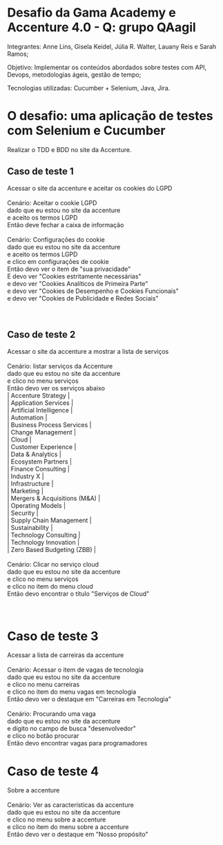 # Desafio da Gama Academy e Accenture 4.0 - Q: grupo QAagil

Integrantes: Anne Lins, Gisela Keidel, Júlia R. Walter, Lauany Reis e Sarah Ramos;

Objetivo: Implementar os conteúdos abordados sobre testes com API, Devops, metodologias ágeis, 
gestão de tempo;

Tecnologias utilizadas: Cucumber + Selenium, Java, Jira.

# O desafio: uma aplicação de testes com Selenium e Cucumber
Realizar o TDD e BDD no site da Accenture.

## Caso de teste 1
Acessar o site da accenture e aceitar os cookies do LGPD <br>
 <br>
Cenário: Aceitar o cookie LGPD <br>
  dado que eu estou no site da accenture <br>
  e aceito os termos LGPD <br>
  Então deve fechar a caixa de informação <br>
 <br>
Cenário: Configurações do cookie <br>
  dado que eu estou no site da accenture <br>
  e aceito os termos LGPD <br>
  e clico em configurações de cookie <br>
  Então devo ver o item de "sua privacidade" <br>
  E devo ver "Cookies estritamente necessárias" <br>
  e devo ver "Cookies Analíticos de Primeira Parte" <br>
  e devo ver "Cookies de Desempenho e Cookies Funcionais" <br>
  e devo ver "Cookies de Publicidade e Redes Sociais" <br>
 <br> <br>


## Caso de teste 2
Acessar o site da accenture a mostrar a lista de serviços <br>
 <br>
Cenário: listar serviços da Accenture <br>
  dado que eu estou no site da accenture <br>
  e clico no menu serviços <br>
  Então devo ver os serviços abaixo <br>
    	| Accenture Strategy | <br>
      | Application Services | <br>
      | Artificial Intelligence | <br>
      | Automation | <br>
      | Business Process Services | <br>
      | Change Management | <br>
      | Cloud | <br>
      | Customer Experience | <br>
      | Data & Analytics | <br>
      | Ecosystem Partners | <br>
      | Finance Consulting | <br>
      | Industry X | <br>
      | Infrastructure | <br>
      | Marketing | <br>
      | Mergers & Acquisitions (M&A) | <br>
      | Operating Models | <br>
      | Security | <br>
      | Supply Chain Management | <br>
      | Sustainability | <br>
      | Technology Consulting | <br>
      | Technology Innovation | <br>
      | Zero Based Budgeting (ZBB) | <br>
 <br>
Cenário: Clicar no serviço cloud <br>
  dado que eu estou no site da accenture <br>
  e clico no menu serviços <br>
  e clico no item do menu cloud <br>
  Então devo encontrar o título "Serviços de Cloud" <br>
   <br> <br>
  
# Caso de teste 3
Acessar a lista de carreiras da accenture <br>
 <br>
Cenário: Acessar o item de vagas de tecnologia <br>
  dado que eu estou no site da accenture <br>
  e clico no menu carreiras <br>
  e clico no item do menu vagas em tecnologia <br>
  Então devo ver o destaque em "Carreiras em Tecnologia" <br>
 <br>
Cenário: Procurando uma vaga <br>
  dado que eu estou no site da accenture <br>
  e digito no campo de busca "desenvolvedor" <br>
  e clico no botão procurar <br>
  Então devo encontrar vagas para programadores <br>


# Caso de teste 4
Sobre a accenture <br>
 <br>
Cenário: Ver as características da accenture <br>
  dado que eu estou no site da accenture <br>
  e clico no menu sobre a accenture <br>
  e clico no item do menu sobre a accenture <br>
  Então devo ver o destaque em "Nosso propósito" 
  <br>
